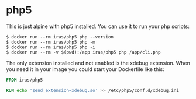 # php5

This is just alpine with php5 installed. You can use it to run your php scripts:

```console
$ docker run --rm iras/php5 php --version
$ docker run --rm iras/php5 php -m
$ docker run --rm iras/php5 php -i
$ docker run --rm -v $(pwd):/app iras/php5 php /app/cli.php
```

The only extension installed and not enabled is the xdebug extension. When you need it in your image you could start
your Dockerfile like this:

```Dockerfile
FROM iras/php5

RUN echo 'zend_extension=xdebug.so' >> /etc/php5/conf.d/xdebug.ini
```
